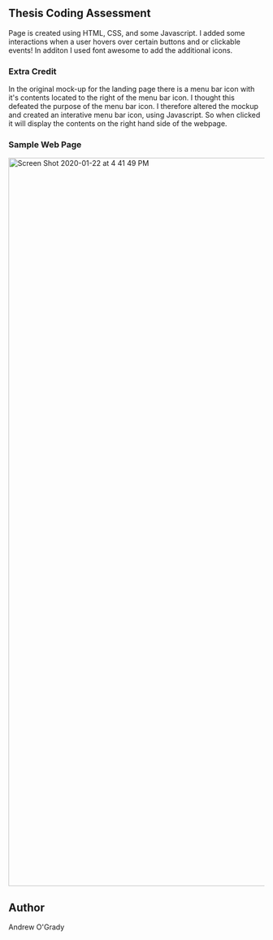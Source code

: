 ## Thesis Coding Assessment 

Page is created using HTML, CSS, and some Javascript. I added some interactions when a user hovers over certain buttons and or clickable events! In additon I used font awesome to add the additional icons.

### Extra Credit 

In the original mock-up for the landing page there is a menu bar icon with it's contents located to the right of the menu bar icon. I thought this defeated the purpose of the menu bar icon. I therefore altered the mockup and created an interative menu bar icon, using Javascript. So when clicked it will display the contents on the right hand side of the webpage. 


### Sample Web Page

<img width="1433" alt="Screen Shot 2020-01-22 at 4 41 49 PM" src="https://user-images.githubusercontent.com/36509646/72936917-2a929800-3d36-11ea-8e02-2b5d06351d4d.png">


## Author

Andrew O'Grady